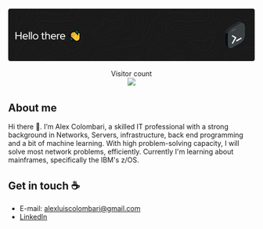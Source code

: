 ![Header](./github-header-image.png)

<p align="center"> 
  Visitor count<br>
  <img src="https://profile-counter.glitch.me/alexcolombari/count.svg" />
</p>

## About me

Hi there 👋. I’m Alex Colombari, a skilled IT professional with a strong background in Networks, Servers, infrastructure, back end programming and a bit of machine learning. With high problem-solving capacity, I will solve most network problems, efficiently. Currently I'm learning about mainframes, specifically the IBM's z/OS.

## Get in touch :coffee:

- E-mail: alexluiscolombari@gmail.com
- [LinkedIn](https://www.linkedin.com/in/alexcolombari)
